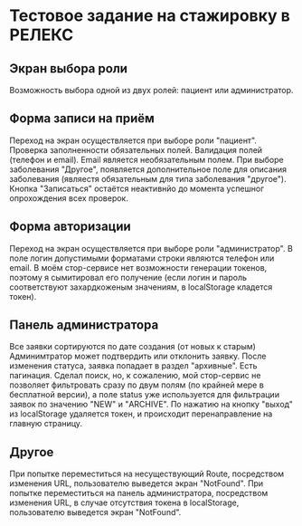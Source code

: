 # Тестовое задание на стажировку в РЕЛЕКС

## Экран выбора роли

Возможность выбора одной из двух ролей: пациент или администратор.

## Форма записи на приём

Переход на экран осуществляется при выборе роли "пациент".
Проверка заполненности обязательных полей.
Валидация полей (телефон и email).
Email является необязательным полем.
При выборе заболевания "Другое", появляется дополнительное поле для описания заболевания (являестя обязательным для типа заболевания "другое").
Кнопка "Записаться" остаётся неактивнйо до момента успешног опрохождения всех проверок.

## Форма авторизации

Переход на экран осуществляется при выборе роли "администратор".
В поле логин допустимыми форматами строки являются телефон или email.
В моём стор-сервисе нет возможности генерации токенов, поэтому я сымитировал его получение (если логин и пароль соответствуют захардкоженым значениям, в localStorage кладется токен).

## Панель администратора

Все заявки сортируются по дате создания (от новых к старым)
Админимтратор может подтвердить или отклонить заявку.
После изменения статуса, заявка попадает в раздел "архивные".
Есть пагинация.
Сделал поиск, но, к сожалению, мой стор-сервис не позволяет фильтровать сразу по двум полям (по крайней мере в бесплатной версии), а поле status уже используется для фильтрации заявок по значению "NEW" и "ARCHIVE".
По нажатию на кнопку "выход" из localStorage удаляется токен, и происходит перенаправление на главную страницу.

## Другое

При попытке переместиться на несуществующий Route, посредством изменения URL, пользователю выведется экран "NotFound".
При попытке переместиться на панель администратора, посредством изменения URL, в случае отсутствия токена в localStorage, пользователю выведется экран "NotFound".
